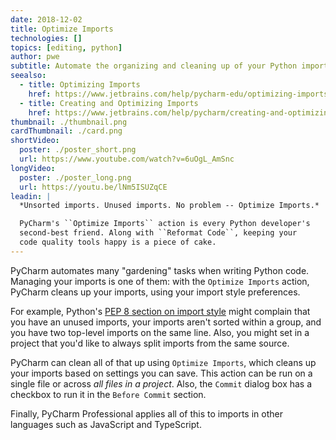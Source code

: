 ```yaml
---
date: 2018-12-02
title: Optimize Imports
technologies: []
topics: [editing, python]
author: pwe
subtitle: Automate the organizing and cleaning up of your Python imports with Optimize Imports.
seealso:
  - title: Optimizing Imports
    href: https://www.jetbrains.com/help/pycharm-edu/optimizing-imports.html
  - title: Creating and Optimizing Imports
    href: https://www.jetbrains.com/help/pycharm/creating-and-optimizing-imports.html
thumbnail: ./thumbnail.png
cardThumbnail: ./card.png
shortVideo:
  poster: ./poster_short.png
  url: https://www.youtube.com/watch?v=6uOgL_AmSnc
longVideo:
  poster: ./poster_long.png
  url: https://youtu.be/lNm5ISUZqCE
leadin: |
  *Unsorted imports. Unused imports. No problem -- Optimize Imports.*

  PyCharm's ``Optimize Imports`` action is every Python developer's 
  second-best friend. Along with ``Reformat Code``, keeping your 
  code quality tools happy is a piece of cake.
---
```


PyCharm automates many "gardening" tasks when writing Python code. Managing your
imports is one of them: with the `Optimize Imports` action, PyCharm cleans
up your imports, using your import style preferences.

For example, Python's
[PEP 8 section on import style](https://www.python.org/dev/peps/pep-0008/#imports)
might complain that you have an unused imports, your imports aren't sorted within
a group, and you have two top-level imports on the same line. Also, you might
set in a project that you'd like to always split imports from the same source.

PyCharm can clean all of that up using `Optimize Imports`, which cleans up your
imports based on settings you can save. This action can be run on a single
file or across _all files in a project_. Also, the `Commit` dialog box has
a checkbox to run it in the `Before Commit` section.

Finally, PyCharm Professional applies all of this to imports in other languages
such as JavaScript and TypeScript.
